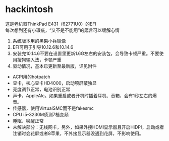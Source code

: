 # hackintosh
这是老机器ThinkPad E431（62771U0）的EFI  
每次想到还有小瑕疵，“又不是不能用”的箴言可以缓解心情  
1. 系统版本用的黑果小兵镜像
2. EFI可用于引导10.12.6和10.14.6
3. 安装完10.14.6不要在设置里更新1.6G左右的安装包，会导致卡顿严重。不要使用搜狗输入法，卡顿严重
4. 驱动情况，基本已更新至最新版，详见附件
  - ACPI用的hotpatch
  - 显卡，核心显卡HD4000，启动项屏蔽独显
  - 亮度调节正常，电池识别正常
  - 声卡，AppleAlc。如果重启或者开机时插着耳机、音箱，会有1秒左右的爆音。
  - 传感器，使用VirtualSMC而不是fakesmc
  - CPU i5-3230M侦测7档变频
  - 睡眠、唤醒正常
  - 未解决部分：无线网卡，另外，如果外接HDMI显示器且开启HiDPI，启动或者注销时会花屏或者8苹果，不外接显示器没遇到花屏，不影响使用。
